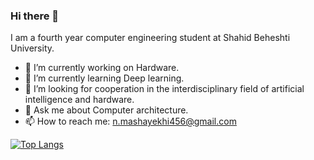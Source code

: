### Hi there 👋
I am a fourth year computer engineering student at Shahid Beheshti University.

- 🔭 I’m currently working on Hardware.
- 🌱 I’m currently learning Deep learning.
- 👯 I’m looking for cooperation in the interdisciplinary field of artificial intelligence and hardware.
- 💬 Ask me about Computer architecture.
- 📫 How to reach me: n.mashayekhi456@gmail.com

[![Top Langs](https://github-readme-stats.vercel.app/api/top-langs/?username=ngnma)](https://github.com/anuraghazra/github-readme-stats)

<!--
**ngnma/ngnma** is a ✨ _special_ ✨ repository because its `README.md` (this file) appears on your GitHub profile.

Here are some ideas to get you started:

- 🔭 I’m currently working on ...
- 🌱 I’m currently learning ...
- 👯 I’m looking to collaborate on ...
- 🤔 I’m looking for help with ...
- 💬 Ask me about ...
- 📫 How to reach me: ...
- 😄 Pronouns: ...
- ⚡ Fun fact: ...
-->

